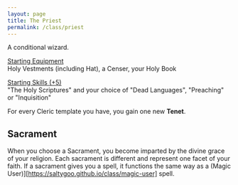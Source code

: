 ```yaml
---
layout: page
title: The Priest
permalink: /class/priest
---
```


A conditional wizard.

<ins>Starting Equipment</ins><br>
Holy Vestments (including Hat), a Censer, your Holy Book

<ins>Starting Skills (+5)</ins><br>
"The Holy Scriptures" and your choice of "Dead Languages", "Preaching" or "Inquisition"

For every Cleric template you have, you gain one new **Tenet**.

## Sacrament
When you choose a Sacrament, you become imparted by the divine grace of your religion. Each sacrament is different and represent one facet of your faith. If a sacrament gives you a spell, it functions the same way as a (Magic User)][https://saltygoo.github.io/class/magic-user] spell.
